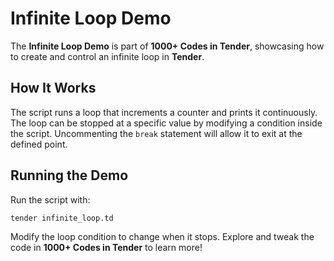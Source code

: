 # Infinite Loop Demo  

The **Infinite Loop Demo** is part of **1000+ Codes in Tender**, showcasing how to create and control an infinite loop in **Tender**.  

## How It Works  

The script runs a loop that increments a counter and prints it continuously. The loop can be stopped at a specific value by modifying a condition inside the script. Uncommenting the `break` statement will allow it to exit at the defined point.  

## Running the Demo  

Run the script with:  

```bash
tender infinite_loop.td
```  

Modify the loop condition to change when it stops. Explore and tweak the code in **1000+ Codes in Tender** to learn more!  
